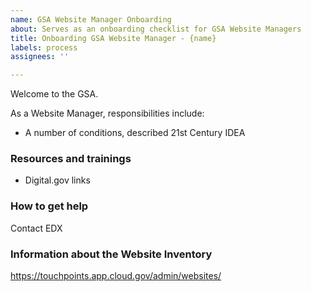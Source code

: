 ```yaml
---
name: GSA Website Manager Onboarding
about: Serves as an onboarding checklist for GSA Website Managers
title: Onboarding GSA Website Manager - {name}
labels: process
assignees: ''

---
```


Welcome to the GSA. 

As a Website Manager, responsibilities include:

* A number of conditions, described 21st Century IDEA

### Resources and trainings

* Digital.gov links

### How to get help

Contact EDX

### Information about the Website Inventory

https://touchpoints.app.cloud.gov/admin/websites/
